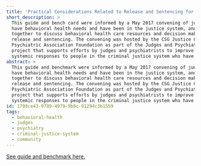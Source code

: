 ```yaml
---
title: 'Practical Considerations Related to Release and Sentencing for Defendants Who Have Behavioral Health Needs: A Judicial Guide'
short_description: >
  This guide and bench card were informed by a May 2017 convening of judges, psychiatrists, people who
  have behavioral health needs and have been in the justice system, and family members who came
  together to discuss behavioral health care resources and decision making around conditions of
  release and sentencing. The convening was hosted by the CSG Justice Center and the American
  Psychiatric Association Foundation as part of the Judges and Psychiatrists Leadership Initiative, a
  project that supports efforts by judges and psychiatrists to improve judicial, community, and
  systemic responses to people in the criminal justice system who have behavioral health needs.
abstract: >
  This guide and benchmark were informed by a May 2017 convening of judges, psychiatrists, people who
  have behavioral health needs and have been in the justice system, and family members who came
  together to discuss behavioral health care resources and decision making around conditions of
  release and sentencing. The convening was hosted by the CSG Justice Center and the American
  Psychiatric Association Foundation as part of the Judges and Psychiatrists Leadership Initiative, a
  project that supports efforts by judges and psychiatrists to improve judicial, community, and
  systemic responses to people in the criminal justice system who have behavioral health needs.
id: 1798ce43-9789-4979-9b0c-91294c3b1559
tags:
  - behavioral-health
  - judges
  - psychiatry
  - criminal-justice-system
  - community
---
```

[See guide and benchmark here.](https://csgjusticecenter.org/wp-content/uploads/2017/11/11.10.17_Practical-Considerations-Related-to-Release-and-Sentencing-for-Defendants-Who-Have-Behavioral-Health-Needs.pdf)